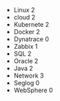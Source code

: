 - Linux 2
- cloud 2
- Kubernete 2
- Docker 2
- Dynatrace 0
- Zabbix 1
- SQL 2
- Oracle 2
- Java 2
- Network 3
- Seglog 0
- WebSphere 0